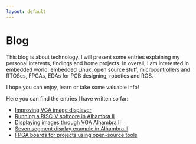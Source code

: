 ```yaml
---
layout: default
---
```

# Blog

This blog is about technology. I will present some entries explaining my personal interests, findings and home projects. In overall, I am interested in embedded world: embedded Linux, open source stuff, microcontrollers and RTOSes, FPGAs, EDAs for PCB designing, robotics and ROS.

I hope you can enjoy, learn or take some valuable info!  

Here you can find the entries I have written so far:

+ [Improving VGA image displayer](vga_II)
+ [Running a RISC-V softcore in Alhambra II](risc_v_in_alhambra_board)
+ [Displaying images through VGA Alhambra II](vga)
+ [Seven segment display example in Alhambra II](seven_seg_display)
+ [FPGA boards for projects using open-source tools](fpga-boards)
